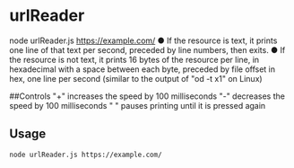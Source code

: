 # urlReader
node urlReader.js https://example.com/
● If the resource is text, it prints one line of that text per second, preceded by line numbers,
then exits.
● If the resource is not text, it prints 16 bytes of the resource per line, in hexadecimal with a
space between each byte, preceded by file offset in hex, one line per second (similar to
the output of "od -t x1" on Linux)

##Controls
"+" increases the speed by 100 milliseconds
"-" decreases the speed by 100 milliseconds
" " pauses printing until it is pressed again

## Usage
```sh
node urlReader.js https://example.com/
```
